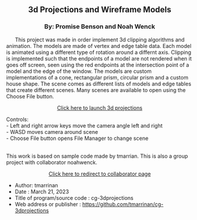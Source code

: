 <h2 align="center"> 3d Projections and Wireframe Models</h2>
<h3 align="center"> By: Promise Benson and Noah Wenck</h3>
<p align="left">
&nbsp &nbsp &nbsp This project was made in order implement 3d clipping algorithms and animation. The models are made of vertex and edge table data. Each model is animated using a different type of rotation around a differnt axis. Clipping is implemented such that the endpoints of a model are not rendered when it goes off screen, seen using the red endpoints at the intersection point of a model and the edge of the window. The models are custom implementations of a cone, rectangular prism, circular prism and a custom house shape. The scene comes as different lists of models and edge tables that create different scenes. Many scenes are available to open using the Choose File button.
  </br>
  </p> <p align="center"> <a href="https://bens9288.github.io/cg-3dprojections/">Click here to launch 3d projections</a> </p>
  <p>
Controls: </br>
- Left and right arrow keys move the camera angle left and right </br>
- WASD moves camera around scene </br>
- Choose File button opens File Manager to change scene </br> </br>

This work is based on sample code made by tmarrian. This is also a group project with collaborator noahwenck. 
 </p> <p align="center"> <a href="https://github.com/noahwenck">Click here to redirect to collaborator page</a> </p>
  <p>

- Author: tmarrinan
- Date : March 21, 2023
- Title of program/source code : cg-3dprojections
- Web address or publisher : https://github.com/tmarrinan/cg-3dprojections
  
</p>




